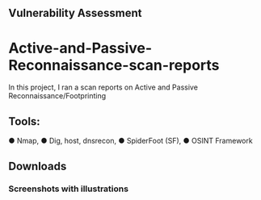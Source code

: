 ## Vulnerability Assessment
# Active-and-Passive-Reconnaissance-scan-reports
In this project, I ran a scan reports on Active and Passive Reconnaissance/Footprinting
## Tools:
●	Nmap, ●	Dig, host, dnsrecon, ●	SpiderFoot (SF), ●	OSINT Framework
## Downloads
### Screenshots with illustrations
